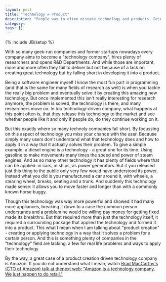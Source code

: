 ```yaml
---
layout: post
title: "Technology ≠ Product"
description: "People way to often mistake technology and products. Being a \"technology company\" kinda became a trend over the last few years but by only focussing on the technology, building it and testing it on the market, many fail short in making something really remarkable with an impact that changes the way the world spins - many miss out on creating a real product."
category: 
tags: []
---
```

{% include JB/setup %}


With so many geek-run companies and former startups nowadays every company aims to become a "technology company", hires plenty of researchers and opens R&D Departments. And while those are important, more and more often they fail to deliver but not because of a lack on creating great technology but by falling short in developing it into a product.

Being a software engineer myself I know the most fun part in programming (and that is the same for many fields of research as well) is when you tackle the really big problem and eventually solve it by creating this amazing new technology. But once implemented this isn't really interesting for research anymore, the problem is solved, the technology is there, and many researchers move on. In too technology-driven company, what happens at this point often is, that they release this technology to the market and see whether people like it and only if people do, do they continue working on it.

But this exactly where so many technoly companies fall short. By focussing on this aspect of technology you miss your chance with the user. Because simply many users don't understand what that technology does and how to apply it in a way that it actually solves their problem. To give a simple example: a diesel engine is a technology - a great one for its time. Using gasoline to make movements many times the speed and power of steam engines. And as so many other technology it has plenty of fields where that can be applied: in cars, in ships, as power generators. But if you released just this thing to the public only very few would  have understood its power. Instead what you did is you manufactured a car around it, with wheels, a stearing wheel, breaks, seating and a trunk. And suddenly this technology made sense: it allows you to move faster and longer than with a commonly known horse buggy.

Though this technology was way more powerful and showed it had many more appliances, breaking it down to a case the common person understands and a problem he would be willing pay money for getting fixed made its breakthru. But that required more than just the technology itself, it required a surrounding package that applied the technology and formed it into a product. This what I mean when I am talking about "product creation" - creating or applying technology in a way that it solves a problem for a certain person. And this is something plenty of companies in the "technology" field are lacking: a few for real life problems and ways to apply their technology.

By the way, a great case of a product creation driven technology company is Amazon. If you do not understand what I mean, watch [Brad MacCarthy's (CTO of Amazon) talk at thenext web: "Amazon is a technology company. We just happen to do retail."](http://thenextweb.com/insider/2011/10/05/amazons-cto-amazon-is-a-technology-company-we-just-happen-to-do-retail/)